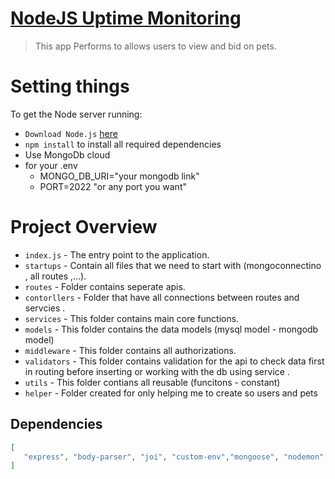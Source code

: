 #  [NodeJS Uptime Monitoring ](#)
> This app Performs to allows users to view and bid on pets.

# Setting things #

To get the Node server running:
- `Download Node.js` [here](https://nodejs.org/en/download/)
- `npm install` to install all required dependencies
-  Use MongoDb cloud 
- for your .env
    - MONGO_DB_URI="your mongodb link"
    - PORT=2022 "or any port you want"
 
 # Project Overview
- `index.js` - The entry point to the application.
- `startups` - Contain all files that we need to start with (mongoconnectino , all routes ,...).
- `routes` - Folder contains seperate apis.
- `contorllers` - Folder that have all connections between routes and servcies .
- `services` - This folder contains main core functions.
- `models` - This folder contains the data models (mysql model - mongodb model)
- `middleware` - This folder contains all authorizations.
- `validators` - This folder contains validation for the api to check data first in routing  before inserting or working with the db using service .
- `utils` - This folder contians all reusable (funcitons - constant)
- `helper` - Folder created for only helping me to create so users and pets

## Dependencies

```json
[
   "express", "body-parser", "joi", "custom-env","mongoose", "nodemon"
]
```
